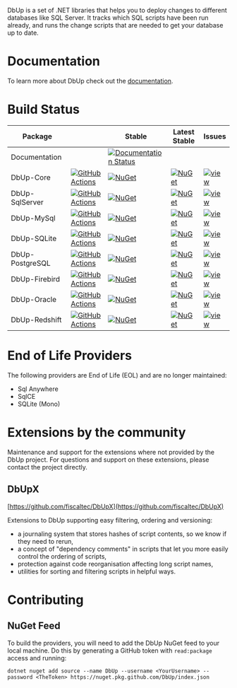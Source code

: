 DbUp is a set of .NET libraries that helps you to deploy changes to different databases like SQL Server. It tracks which
SQL scripts have been run already, and runs the change scripts that are needed to get your database up to date.

# Documentation

To learn more about DbUp check out the [documentation](https://dbup.readthedocs.io/en/latest/).

# Build Status

| Package          |                                                                                                                                                                                                                                                      | Stable                                                                                                                                      | Latest Stable                                                                                                    | Issues                                                                                                          |
|------------------|------------------------------------------------------------------------------------------------------------------------------------------------------------------------------------------------------------------------------------------------------|---------------------------------------------------------------------------------------------------------------------------------------------|------------------------------------------------------------------------------------------------------------------|-----------------------------------------------------------------------------------------------------------------|
| Documentation    |                                                                                                                                                                                                                                                      | [![Documentation Status](https://readthedocs.org/projects/dbup/badge/?version=stable)](https://readthedocs.org/projects/dbup/?badge=stable) |                                                                                                                  |                                                                                                                 |
| DbUp-Core        | [![GitHub Actions](https://img.shields.io/github/actions/workflow/status/DbUp/DbUp/main.yml?branch=main)](https://github.com/DbUp/DbUp/actions/workflows/create-draft-release.yml)                                                                   | [![NuGet](https://img.shields.io/nuget/dt/DbUp.svg)](https://www.nuget.org/packages/dbup)                                                   | [![NuGet](https://img.shields.io/nuget/v/DbUp.svg)](https://www.nuget.org/packages/dbup)                         | [![view](https://img.shields.io/github/issues/DbUp/DbUp)](https://github.com/DbUp/DbUp)                         |
| DbUp-SqlServer   | [![GitHub Actions](https://img.shields.io/github/actions/workflow/status/DbUp/dbup-sqlserver/main.yml?branch=main)](https://github.com/DbUp/dbup-sqlserver/actions/workflows/main.yml)                                                               | [![NuGet](https://img.shields.io/nuget/dt/dbup-sqlserver.svg)](https://www.nuget.org/packages/dbup-sqlserver)                               | [![NuGet](https://img.shields.io/nuget/v/dbup-sqlserver.svg)](https://www.nuget.org/packages/dbup-sqlserver)     | [![view](https://img.shields.io/github/issues/DbUp/dbup-sqlserver)](https://github.com/DbUp/dbup-sqlserver)     |
| DbUp-MySql       | [![GitHub Actions](https://img.shields.io/github/actions/workflow/status/DbUp/dbup-mysql/main.yml?branch=main)](https://github.com/DbUp/dbup-mysql/actions/workflows/main.yml)                                                                       | [![NuGet](https://img.shields.io/nuget/dt/dbup-mysql.svg)](https://www.nuget.org/packages/dbup-mysql)                                       | [![NuGet](https://img.shields.io/nuget/v/dbup-mysql.svg)](https://www.nuget.org/packages/dbup-mysql)             | [![view](https://img.shields.io/github/issues/DbUp/dbup-mysql)](https://github.com/DbUp/dbup-mysql)             |
| DbUp-SQLite      | [![GitHub Actions](https://img.shields.io/github/actions/workflow/status/DbUp/dbup-sqlite/main.yml?branch=main)](https://github.com/DbUp/dbup-sqlite/actions/workflows/main.yml)                                                                     | [![NuGet](https://img.shields.io/nuget/dt/dbup-sqlite.svg)](https://www.nuget.org/packages/dbup-sqlite)                                     | [![NuGet](https://img.shields.io/nuget/v/dbup-sqlite.svg)](https://www.nuget.org/packages/dbup-sqlite)           | [![view](https://img.shields.io/github/issues/DbUp/dbup-sqlite)](https://github.com/DbUp/dbup-sqlite)           |
| DbUp-PostgreSQL  | [![GitHub Actions](https://img.shields.io/github/actions/workflow/status/DbUp/dbup-postgresql/main.yml?branch=main)](https://github.com/DbUp/dbup-postgresql/actions/workflows/main.yml)                                                             | [![NuGet](https://img.shields.io/nuget/dt/dbup-postgresql.svg)](https://www.nuget.org/packages/dbup-postgresql)                             | [![NuGet](https://img.shields.io/nuget/v/dbup-postgresql.svg)](https://www.nuget.org/packages/dbup-postgresql)   | [![view](https://img.shields.io/github/issues/DbUp/dbup-postgresql)](https://github.com/DbUp/dbup-postgresql)   |
| DbUp-Firebird    | [![GitHub Actions](https://img.shields.io/github/actions/workflow/status/DbUp/dbup-firebird/main.yml?branch=main)](https://github.com/DbUp/dbup-firebird/actions/workflows/main.ymlhttps://github.com/DbUp/dbup-firebird/actions/workflows/main.yml) | [![NuGet](https://img.shields.io/nuget/dt/dbup-firebird.svg)](https://www.nuget.org/packages/dbup-firebird)                                 | [![NuGet](https://img.shields.io/nuget/v/dbup-firebird.svg)](https://www.nuget.org/packages/dbup-firebird)       | [![view](https://img.shields.io/github/issues/DbUp/dbup-firebird)](https://github.com/DbUp/dbup-firebird)       |
| DbUp-Oracle      | [![GitHub Actions](https://img.shields.io/github/actions/workflow/status/DbUp/dbup-oracle/main.yml?branch=main)](https://github.com/DbUp/dbup-oracle/actions/workflows/main.yml)                                                                     | [![NuGet](https://img.shields.io/nuget/dt/dbup-oracle.svg)](https://www.nuget.org/packages/dbup-oracle)                                     | [![NuGet](https://img.shields.io/nuget/v/dbup-oracle.svg)](https://www.nuget.org/packages/dbup-oracle)           | [![view](https://img.shields.io/github/issues/DbUp/dbup-oracle)](https://github.com/DbUp/dbup-oracle)           |
| DbUp-Redshift    | [![GitHub Actions](https://img.shields.io/github/actions/workflow/status/DbUp/dbup-redshift/main.yml?branch=main)](https://github.com/DbUp/dbup-redshift/actions/workflows/main.yml)                                                                 | [![NuGet](https://img.shields.io/nuget/dt/dbup-redshift.svg)](https://www.nuget.org/packages/dbup-redshift)                                 | [![NuGet](https://img.shields.io/nuget/v/dbup-redshift.svg)](https://www.nuget.org/packages/dbup-redshift)       | [![view](https://img.shields.io/github/issues/DbUp/dbup-redshift)](https://github.com/DbUp/dbup-redshift)       |

# End of Life Providers

The following providers are End of Life (EOL) and are no longer maintained:
- Sql Anywhere
- SqlCE
- SQLite (Mono)

# Extensions by the community

Maintenance and support for the extensions where not provided by the DbUp project. For questions and support on
these extensions, please contact the project directly.

## DbUpX

[https://github.com/fiscaltec/DbUpX](https://github.com/fiscaltec/DbUpX)

Extensions to DbUp supporting easy filtering, ordering and versioning:

- a journaling system that stores hashes of script contents, so we know if they need to rerun,
- a concept of "dependency comments" in scripts that let you more easily control the ordering of scripts,
- protection against code reorganisation affecting long script names,
- utilities for sorting and filtering scripts in helpful ways.

# Contributing

## NuGet Feed

To build the providers, you will need to add the DbUp NuGet feed to your local machine. Do this by generating
a GitHub token with `read:package` access and running:

```
dotnet nuget add source --name DbUp --username <YourUsername> --password <TheToken> https://nuget.pkg.github.com/DbUp/index.json
```